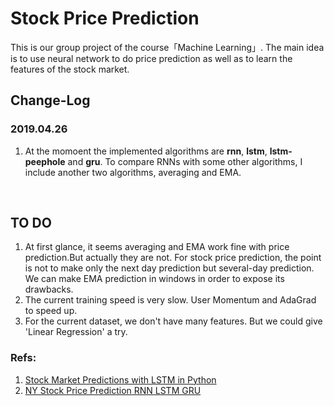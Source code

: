 # Stock Price Prediction

This is our group project of the course「Machine Learning」. The main idea is to use neural network to do price prediction as well as to learn the features of the stock market.
<br />
## Change-Log
### 2019.04.26
1. At the momoent the implemented algorithms are **rnn**, **lstm**, **lstm-peephole** and **gru**. To compare RNNs with some other algorithms, I include another two algorithms, averaging and EMA.

<br />

## TO DO
1. At first glance, it seems averaging and EMA work fine with price prediction.But actually they are not. For stock price prediction, the point is not to make only the next day prediction but several-day prediction. We can make EMA prediction in windows in order to expose its drawbacks.
2. The current training speed is very slow. User Momentum and AdaGrad to speed up.
3. For the current dataset, we don't have many features. But we could give 'Linear Regression' a try.





### Refs:

1. <a href="https://www.datacamp.com/community/tutorials/lstm-python-stock-market#download">Stock Market Predictions with LSTM in Python</a><br />
2. <a href="https://www.kaggle.com/raoulma/ny-stock-price-prediction-rnn-lstm-gru">NY Stock Price Prediction RNN LSTM GRU</a>

